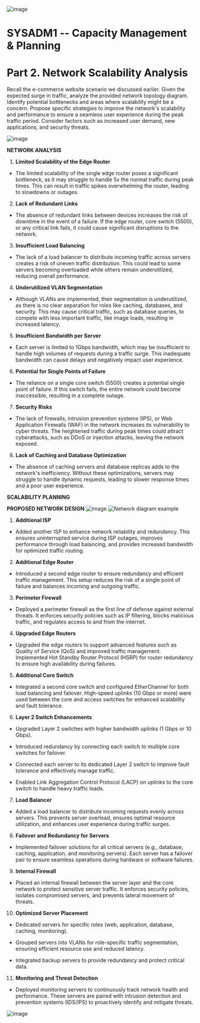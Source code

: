 ![image](https://github.com/user-attachments/assets/791c82ed-a578-45aa-9ad8-9b2f949dde25)


# SYSADM1 -- Capacity Management & Planning

# Part 2. Network Scalability Analysis

Recall the e-commerce website scenario we discussed earlier. Given the
expected surge in traffic, analyze the provided network topology
diagram. Identify potential bottlenecks and areas where scalability
might be a concern. Propose specific strategies to improve the
network\'s scalability and performance to ensure a seamless user
experience during the peak traffic period. Consider factors such as
increased user demand, new applications, and security threats.

![image](https://github.com/user-attachments/assets/d3eed2a1-5e2b-46d1-bf3b-4637d41e4654)


**NETWORK ANALYSIS**

1)  **Limited Scalability of the Edge Router**

-   The limited scalability of the single edge router poses a
    significant bottleneck, as it may struggle to handle 5x the normal
    traffic during peak times. This can result in traffic spikes
    overwhelming the router, leading to slowdowns or outages.

2)  **Lack of Redundant Links**

-   The absence of redundant links between devices increases the risk of
    downtime in the event of a failure. If the edge router, core switch
    (5500), or any critical link fails, it could cause significant
    disruptions to the network.

3)  **Insufficient Load Balancing**

-   The lack of a load balancer to distribute incoming traffic across
    servers creates a risk of uneven traffic distribution. This could
    lead to some servers becoming overloaded while others remain
    underutilized, reducing overall performance.

4)  **Underutilized VLAN Segmentation**

-   Although VLANs are implemented, their segmentation is underutilized,
    as there is no clear separation for roles like caching, databases,
    and security. This may cause critical traffic, such as database
    queries, to compete with less important traffic, like image loads,
    resulting in increased latency.

5)  **Insufficient Bandwidth per Server**

-   Each server is limited to 1Gbps bandwidth, which may be insufficient
    to handle high volumes of requests during a traffic surge. This
    inadequate bandwidth can cause delays and negatively impact user
    experience.

6)  **Potential for Single Points of Failure**

-   The reliance on a single core switch (5500) creates a potential
    single point of failure. If this switch fails, the entire network
    could become inaccessible, resulting in a complete outage.

7)  **Security Risks**

-   The lack of firewalls, intrusion prevention systems (IPS), or Web
    Application Firewalls (WAF) in the network increases its
    vulnerability to cyber threats. The heightened traffic during peak
    times could attract cyberattacks, such as DDoS or injection attacks,
    leaving the network exposed.

8)  **Lack of Caching and Database Optimization**

-   The absence of caching servers and database replicas adds to the
    network\'s inefficiency. Without these optimizations, servers may
    struggle to handle dynamic requests, leading to slower response
    times and a poor user experience.

**SCALABILITY PLANNING**

**PROPOSED NETWORK DESIGN**
![image](https://github.com/user-attachments/assets/0e307f91-920c-4308-974b-5f1b7b1c38fe)
![Network diagram example](https://github.com/user-attachments/assets/f7d058d2-0633-4ea6-8389-9ffa0f840653)



1)  **Additional ISP**

-   Added another ISP to enhance network reliability and redundancy.
    This ensures uninterrupted service during ISP outages, improves
    performance through load balancing, and provides increased bandwidth
    for optimized traffic routing.

2)  **Additional Edge Router**

-   Introduced a second edge router to ensure redundancy and efficient
    traffic management. This setup reduces the risk of a single point of
    failure and balances incoming and outgoing traffic.

3)  **Perimeter Firewall**

-   Deployed a perimeter firewall as the first line of defense against
    external threats. It enforces security policies such as IP
    filtering, blocks malicious traffic, and regulates access to and
    from the internet.

4)  **Upgraded Edge Routers**

-   Upgraded the edge routers to support advanced features such as
    Quality of Service (QoS) and improved traffic management.
    Implemented Hot Standby Router Protocol (HSRP) for router redundancy
    to ensure high availability during failures.

5)  **Additional Core Switch**

-   Integrated a second core switch and configured EtherChannel for both
    load balancing and failover. High-speed uplinks (10 Gbps or more)
    were used between the core and access switches for enhanced
    scalability and fault tolerance.

6)  **Layer 2 Switch Enhancements**

-   Upgraded Layer 2 switches with higher bandwidth uplinks (1 Gbps or
    10 Gbps).

-   Introduced redundancy by connecting each switch to multiple core
    switches for failover.

-   Connected each server to its dedicated Layer 2 switch to improve
    fault tolerance and effectively manage traffic.

-   Enabled Link Aggregation Control Protocol (LACP) on uplinks to the
    core switch to handle heavy traffic loads.

7)  **Load Balancer**

-   Added a load balancer to distribute incoming requests evenly across
    servers. This prevents server overload, ensures optimal resource
    utilization, and enhances user experience during traffic surges.

8)  **Failover and Redundancy for Servers**

-   Implemented failover solutions for all critical servers (e.g.,
    database, caching, application, and monitoring servers). Each server
    has a failover pair to ensure seamless operations during hardware or
    software failures.

9)  **Internal Firewall**

-   Placed an internal firewall between the server layer and the core
    network to protect sensitive server traffic. It enforces security
    policies, isolates compromised servers, and prevents lateral
    movement of threats.

10) **Optimized Server Placement**

-   Dedicated servers for specific roles (web, application, database,
    caching, monitoring).

-   Grouped servers into VLANs for role-specific traffic segmentation,
    ensuring efficient resource use and reduced latency.

-   Integrated backup servers to provide redundancy and protect critical
    data.

11) **Monitoring and Threat Detection**

-   Deployed monitoring servers to continuously track network health and
    performance. These servers are paired with intrusion detection and
    prevention systems (IDS/IPS) to proactively identify and mitigate
    threats.

![image](https://github.com/user-attachments/assets/7f971c64-8eb3-4174-9984-e08730f5ddfb)

